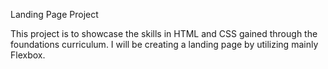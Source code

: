Landing Page Project

This project is to showcase the skills in HTML and CSS gained
through the foundations curriculum. I will be creating a
landing page by utilizing mainly Flexbox.
